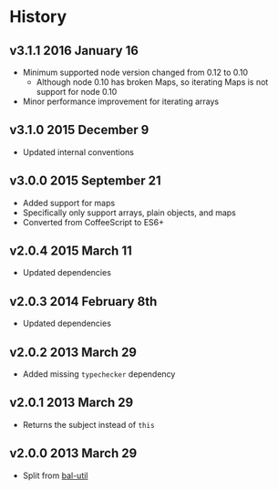 # History

## v3.1.1 2016 January 16
- Minimum supported node version changed from 0.12 to 0.10
	- Although node 0.10 has broken Maps, so iterating Maps is not support for node 0.10
- Minor performance improvement for iterating arrays

## v3.1.0 2015 December 9
- Updated internal conventions

## v3.0.0 2015 September 21
- Added support for maps
- Specifically only support arrays, plain objects, and maps
- Converted from CoffeeScript to ES6+

## v2.0.4 2015 March 11
- Updated dependencies

## v2.0.3 2014 February 8th
- Updated dependencies

## v2.0.2 2013 March 29
- Added missing `typechecker` dependency

## v2.0.1 2013 March 29
- Returns the subject instead of `this`

## v2.0.0 2013 March 29
- Split from [bal-util](https://github.com/balupton/bal-util)

